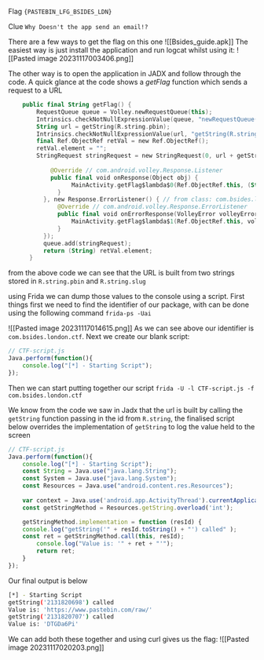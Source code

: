 Flag `{PASTEBIN_LFG_BSIDES_LDN}`

Clue `Why Doesn't the app send an email!?`

There are a few ways to get the flag on this one 
![[Bsides_guide.apk]]
The easiest way is just install the application and run logcat whilst using it:
![[Pasted image 20231117003406.png]]

The other way is to open the application in JADX and follow through the code.
A quick glance at the code shows a _getFlag_ function which sends a request to a URL

```Kotlin
    public final String getFlag() {
        RequestQueue queue = Volley.newRequestQueue(this);
        Intrinsics.checkNotNullExpressionValue(queue, "newRequestQueue(this)");  
        String url = getString(R.string.pbin);  
        Intrinsics.checkNotNullExpressionValue(url, "getString(R.string.pbin)");  
        final Ref.ObjectRef retVal = new Ref.ObjectRef();
        retVal.element = "";
        StringRequest stringRequest = new StringRequest(0, url + getString(R.string.slug), new Response.Listener() { // from class: com.bsides.london.ctf.MainActivity$$ExternalSyntheticLambda0
  
            @Override // com.android.volley.Response.Listener
            public final void onResponse(Object obj) {
                  MainActivity.getFlag$lambda$0(Ref.ObjectRef.this, (String) obj);
              }
          }, new Response.ErrorListener() { // from class: com.bsides.london.ctf.MainActivity$$ExternalSyntheticLambda1
              @Override // com.android.volley.Response.ErrorListener
              public final void onErrorResponse(VolleyError volleyError) {
                  MainActivity.getFlag$lambda$1(Ref.ObjectRef.this, volleyError);
              }
          });
          queue.add(stringRequest);
          return (String) retVal.element;
      }
```

from the above code we can see that the URL is built from two strings stored in `R.string.pbin` and `R.string.slug`

using Frida we can dump those values to the console using a script.
First things first we need to find the identifier of our package, with can be done using the following command
`frida-ps -Uai`

![[Pasted image 20231117014615.png]]
As we can see above our identifier is `com.bsides.london.ctf`.
Next we create our blank script:
```JavaScript
// CTF-script.js
Java.perform(function(){
	console.log("[*] - Starting Script");
});
```
Then we can start putting together our script
`frida -U -l CTF-script.js -f com.bsides.london.ctf`

We know from the code we saw in Jadx that the url is built by calling the `getString` function passing in the id from `R.string`, the finalised script below overrides the implementation of `getString` to log the value held to the screen

```javascript
// CTF-script.js
Java.perform(function(){
	console.log("[*] - Starting Script");
	const String = Java.use("java.lang.String");
	const System = Java.use("java.lang.System");
	const Resources = Java.use("android.content.res.Resources");
	
	var context = Java.use('android.app.ActivityThread').currentApplication().getApplicationContext();
	const getStringMethod = Resources.getString.overload('int'); 

	getStringMethod.implementation = function (resId) {
    console.log("getString('" + resId.toString() + "') called" );
    const ret = getStringMethod.call(this, resId);
		console.log("Value is: '" + ret + "'");
        return ret;
    }
});
```

Our final output is below
```bash
[*] - Starting Script
getString('2131820698') called
Value is: 'https://www.pastebin.com/raw/'
getString('2131820707') called
Value is: 'DTGDa6Pi'
```

We can add both these together and using curl gives us the flag:
![[Pasted image 20231117020203.png]]